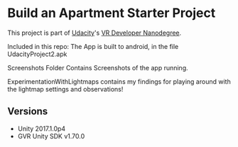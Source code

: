 # Build an Apartment Starter Project

This project is part of [Udacity](https://www.udacity.com "Udacity - Be in demand")'s [VR Developer Nanodegree](https://www.udacity.com/course/vr-developer-nanodegree--nd017).

Included in this repo:
The App is built to android, in the file UdacityProject2.apk

Screenshots Folder Contains Screenshots of the app running.

ExperimentationWithLightmaps contains my findings for playing around with the lightmap settings and observations!

## Versions
- Unity 2017.1.0p4
- GVR Unity SDK v1.70.0
